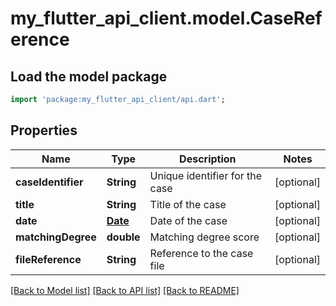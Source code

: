 # my_flutter_api_client.model.CaseReference

## Load the model package
```dart
import 'package:my_flutter_api_client/api.dart';
```

## Properties
Name | Type | Description | Notes
------------ | ------------- | ------------- | -------------
**caseIdentifier** | **String** | Unique identifier for the case | [optional] 
**title** | **String** | Title of the case | [optional] 
**date** | [**Date**](Date.md) | Date of the case | [optional] 
**matchingDegree** | **double** | Matching degree score | [optional] 
**fileReference** | **String** | Reference to the case file | [optional] 

[[Back to Model list]](../README.md#documentation-for-models) [[Back to API list]](../README.md#documentation-for-api-endpoints) [[Back to README]](../README.md)


